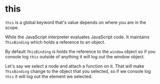 # this
`this` is a global keyword that's value depends on where you are in the scope.

While the JavaScript interpreter evaluates JavaScript code. It maintains `ThisBinding` which holds a reference to an object.

By default `ThisBinding` is holds the reference to the `window` object so if you console log `this` outside of anything it will log out the window object.

Let's say we select a node and attach a function on it. That will make `ThisBinding` change to the object that you selected, so if we console log `this` it will log out the element we selected.
